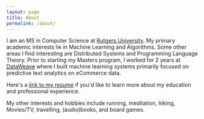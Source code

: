 ```yaml
---
layout: page
title: About
permalink: /about/
---
```


I am an MS in Computer Science at [Rutgers University](https://www.cs.rutgers.edu/). My primary academic interests lie in Machine Learning and Algorithms. Some other areas I find interesting are Distributed Systems and Programming Language Theory. Prior to starting my Masters program, I worked for 2 years at [DataWeave](http://dataweave.com/) where I built machine learning systems primarily focused on predictive text analytics on eCommerce data. 

Here's a [link to my resume](https://drive.google.com/file/d/17I3x_2s0uNOecegV0bmigQRc8E1wiuPb/view) if you'd like to learn more about my education and professional experience.

My other interests and hobbies include running, meditation, hiking, Movies/TV, travelling, (audio)books, and board games.
